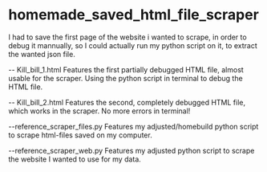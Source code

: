 # homemade_saved_html_file_scraper

I had to save the first page of the website i wanted to scrape, in order to debug it mannually, 
so I could actually run my python script on it, to extract the wanted json file.

-- Kill_bill_1.html 
Features the first partially debugged HTML file, 
almost usable for the scraper. Using the python script in terminal to debug the HTML file.

-- Kill_bill_2.html 
Features the second, completely debugged HTML file, which works in the scraper. 
No more errors in terminal!

--reference_scraper_files.py
Features my adjusted/homebuild python script to scrape html-files saved on my computer.

--reference_scraper_web.py
Features my adjusted python script to scrape the website I wanted to use for my data.
